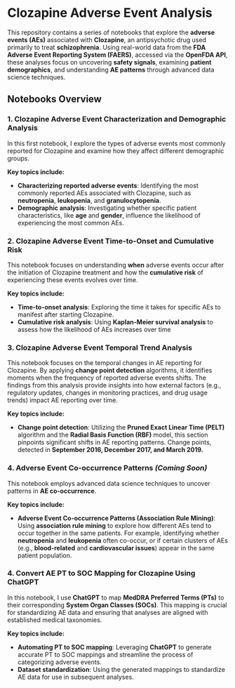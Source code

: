 # Clozapine Adverse Event Analysis

This repository contains a series of notebooks that explore the **adverse events (AEs)** associated with **Clozapine**, an antipsychotic drug used primarily to treat **schizophrenia**. Using real-world data from the **FDA Adverse Event Reporting System (FAERS)**, accessed via the **OpenFDA API**, these analyses focus on uncovering **safety signals**, examining **patient demographics**, and understanding **AE patterns** through advanced data science techniques.

## Notebooks Overview

### 1. **Clozapine Adverse Event Characterization and Demographic Analysis**
In this first notebook, I explore the types of adverse events most commonly reported for Clozapine and examine how they affect different demographic groups.

**Key topics include:**
- **Characterizing reported adverse events**: Identifying the most commonly reported AEs associated with Clozapine, such as **neutropenia**, **leukopenia**, and **granulocytopenia**.
- **Demographic analysis**: Investigating whether specific patient characteristics, like **age** and **gender**, influence the likelihood of experiencing the most common AEs.

### 2. **Clozapine Adverse Event Time-to-Onset and Cumulative Risk**
This notebook focuses on understanding **when** adverse events occur after the initiation of Clozapine treatment and how the **cumulative risk** of experiencing these events evolves over time.

**Key topics include:**
- **Time-to-onset analysis**: Exploring the time it takes for specific AEs to manifest after starting Clozapine.
- **Cumulative risk analysis**: Using **Kaplan-Meier survival analysis** to assess how the likelihood of AEs increases over time

### 3. **Clozapine Adverse Event Temporal Trend Analysis**

This notebook focuses on the temporal changes in AE reporting for Clozapine. By applying **change point detection** algorithms, it identifies moments when the frequency of reported adverse events shifts. The findings from this analysis provide insights into how external factors (e.g., regulatory updates, changes in monitoring practices, and drug usage trends) impact AE reporting over time.

**Key topics include:**
- **Change point detection**: Utilizing the **Pruned Exact Linear Time (PELT)** algorithm and the **Radial Basis Function (RBF)** model, this section pinpoints significant shifts in AE reporting patterns. Change points, detected in **September 2016, December 2017, and March 2019.**

### 4. **Adverse Event Co-occurrence Patterns** *(Coming Soon)*

This notebook employs advanced data science techniques to uncover patterns in **AE co-occurrence**.

**Key topics include:**
- **Adverse Event Co-occurrence Patterns (Association Rule Mining)**: Using **association rule mining** to explore how different AEs tend to occur together in the same patients. For example, identifying whether **neutropenia** and **leukopenia** often co-occur, or if certain clusters of AEs (e.g., **blood-related** and **cardiovascular issues**) appear in the same patient population.


### 4. **Convert AE PT to SOC Mapping for Clozapine Using ChatGPT**
In this notebook, I use **ChatGPT** to map **MedDRA Preferred Terms (PTs)** to their corresponding **System Organ Classes (SOCs)**. This mapping is crucial for standardizing AE data and ensuring that analyses are aligned with established medical taxonomies.

**Key topics include:**
- **Automating PT to SOC mapping**: Leveraging **ChatGPT** to generate accurate PT to SOC mappings and streamline the process of categorizing adverse events.
- **Dataset standardization**: Using the generated mappings to standardize AE data for use in subsequent analyses.

